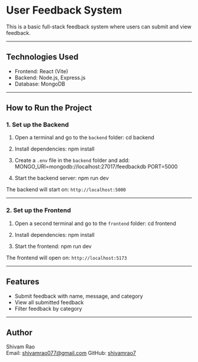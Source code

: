 # User Feedback System

This is a basic full-stack feedback system where users can submit and view feedback.

---

## Technologies Used

- Frontend: React (Vite)
- Backend: Node.js, Express.js
- Database: MongoDB

---

## How to Run the Project

### 1. Set up the Backend

1. Open a terminal and go to the `backend` folder:
cd backend



2. Install dependencies:
npm install



3. Create a `.env` file in the `backend` folder and add:
MONGO_URI=mongodb://localhost:27017/feedbackdb
PORT=5000



4. Start the backend server:
npm run dev


The backend will start on: `http://localhost:5000`

---

### 2. Set up the Frontend

1. Open a second terminal and go to the `frontend` folder:
cd frontend



2. Install dependencies:
npm install



3. Start the frontend:
npm run dev



The frontend will open on: `http://localhost:5173`

---

## Features

- Submit feedback with name, message, and category
- View all submitted feedback
- Filter feedback by category

---

## Author

Shivam Rao  
Email: shivamrao077@gmail.com 
GitHub: [shivamrao7](https://github.com/shivamrao7)